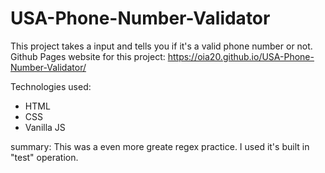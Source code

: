 # USA-Phone-Number-Validator
This project takes a input and tells you if it's a valid phone number or not.
Github Pages website for this project: https://oia20.github.io/USA-Phone-Number-Validator/

Technologies used:
- HTML
- CSS
- Vanilla JS

summary: This was a even more greate regex practice. I used it's built in "test" operation.
